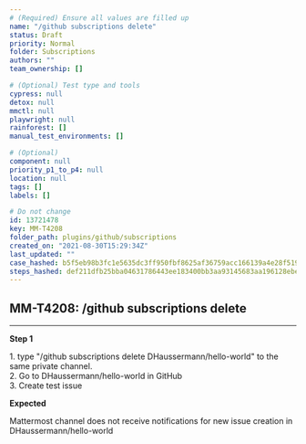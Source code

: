 ```yaml
---
# (Required) Ensure all values are filled up
name: "/github subscriptions delete"
status: Draft
priority: Normal
folder: Subscriptions
authors: ""
team_ownership: []

# (Optional) Test type and tools
cypress: null
detox: null
mmctl: null
playwright: null
rainforest: []
manual_test_environments: []

# (Optional)
component: null
priority_p1_to_p4: null
location: null
tags: []
labels: []

# Do not change
id: 13721478
key: MM-T4208
folder_path: plugins/github/subscriptions
created_on: "2021-08-30T15:29:34Z"
last_updated: ""
case_hashed: b5f5eb98b3fc1e5635dc3ff950fbf8625af36759acc166139a4e28f51967b82db8765239c7a65d77d8e2f18952e58fd0
steps_hashed: def211dfb25bba04631786443ee183400bb3aa93145683aa196128ebe4d6f82d2fbe30418796a389e7fd8be5f9998f03
---
```


## MM-T4208: /github subscriptions delete

---

**Step 1**

1\. type "/github subscriptions delete DHaussermann/hello-world" to the same private channel.\
2\. Go to DHaussermann/hello-world in GitHub\
3\. Create test issue

**Expected**

Mattermost channel does not receive notifications for new issue creation in DHaussermann/hello-world
